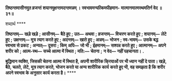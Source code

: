 **तिष्ठन्तमासीनमुत व्रजन्तं** **शयानमुक्षन्तमदन्तमन्नम् ।** **स्वभावमन्यत्किमपीहमान-** **मात्मानमात्मस्थमतिर्न वेद ॥ ३१॥** 

शब्दार्थ **** 

**तिष्ठन्तम्—** **खड़े खड़े** **; आसीनम्—** **बैठे हुए** **; उत—** **अथवा** **; व्रजन्तम्—** **विचरण करते हुए** **; शयानम्—** **लेटे हुए** **; उक्षन्तम्—** **मूत्र** **त्याग करते हुए** **; अदन्तम्—** **खाते हुए** **; अन्नम्—** **भोजन** **; स्व-भावम्—** **उसके बद्ध स्वभाव से प्रकट** **; अन्यत्—** **दूसरा** **; किम्** **अपि—** **जो भी** **; ईहमानम्—** **सश्पन्न करते हुए** **; आत्मानम्—** **अपने शरीर को** **; आत्म-स्थ—** **सच्चे आत्मा में स्थित** **; मति:—** **चेतना** **;** **न वेद—** **नहीं पहचानता।** **.** 

**बुद्धिमान व्यक्ति, जिसकी चेतना आत्मा में स्थित है, अपनी शारीरिक कि्रयाओं पर भी ध्यान** **नहीं दे पाता। खड़े, बैठे, चलते, लेटे, मूत्र त्याग करते, भोजन करते या अन्य शारीरिक कार्य** **करते हुए भी, वह समझता है कि शरीर अपने स्वभाव के अनुसार कार्य करता है।** **** 